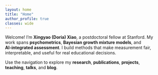 ```yaml
---
layout: home
title: "Home"
author_profile: true
classes: wide
---
```


Welcome! I’m **Xingyao (Doria) Xiao**, a postdoctoral fellow at Stanford. My work spans **psychometrics**, **Bayesian growth mixture models**, and **AI‑integrated assessment**. I build methods that make measurement fair, interpretable, and useful for real educational decisions.

Use the navigation to explore my **research**, **publications**, **projects**, **teaching**, **talks**, and **blog**.
